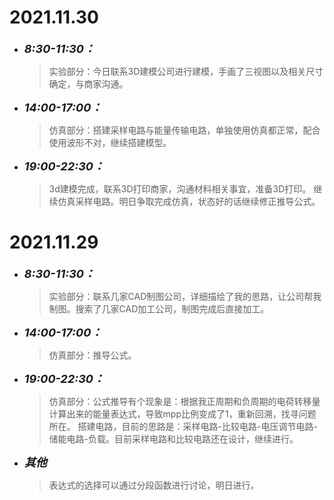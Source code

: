 # 2021.11.30
* <font size=4>__*8:30-11:30：*__</font>
    > 实验部分：今日联系3D建模公司进行建模，手画了三视图以及相关尺寸确定，与商家沟通。
* <font size=4>__*14:00-17:00：*__</font>
    > 仿真部分：搭建采样电路与能量传输电路，单独使用仿真都正常，配合使用波形不对，继续搭建模型。
* <font size=4>__*19:00-22:30：*__</font>
    > 3d建模完成，联系3D打印商家，沟通材料相关事宜，准备3D打印。
    > 继续仿真采样电路。明日争取完成仿真，状态好的话继续修正推导公式。
# 2021.11.29
* <font size=4>__*8:30-11:30：*__</font>
    > 实验部分：联系几家CAD制图公司，详细描绘了我的思路，让公司帮我制图。搜索了几家CAD加工公司，制图完成后直接加工。</font>
* <font size=4>__*14:00-17:00：*__</font>
    > 仿真部分：推导公式。
* <font size=4>__*19:00-22:30：*__</font>
    > 仿真部分：公式推导有个现象是：根据我正周期和负周期的电荷转移量计算出来的能量表达式，导致mpp比例变成了1，重新回溯，找寻问题所在。
    > 搭建电路，目前的思路是：采样电路-比较电路-电压调节电路-储能电路-负载。目前采样电路和比较电路还在设计，继续进行。
* <font size=4>__*其他*__</font>
    >表达式的选择可以通过分段函数进行讨论，明日进行。
